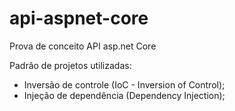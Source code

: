 # api-aspnet-core
Prova de conceito API asp.net Core

 Padrão de projetos utilizadas:
   - Inversão de controle (IoC - Inversion of Control);
   - Injeção de dependência (Dependency Injection);
  
